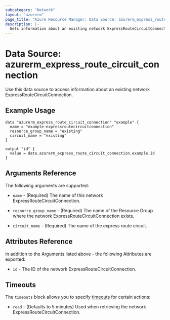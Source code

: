 ```yaml
---
subcategory: "Network"
layout: "azurerm"
page_title: "Azure Resource Manager: Data Source: azurerm_express_route_circuit_connection"
description: |-
  Gets information about an existing network ExpressRouteCircuitConnection.
---
```


# Data Source: azurerm_express_route_circuit_connection

Use this data source to access information about an existing network ExpressRouteCircuitConnection.

## Example Usage

```hcl
data "azurerm_express_route_circuit_connection" "example" {
  name = "example-expressroutecircuitconnection"
  resource_group_name = "existing"
  circuit_name = "existing"
}

output "id" {
  value = data.azurerm_express_route_circuit_connection.example.id
}
```

## Arguments Reference

The following arguments are supported:

* `name` - (Required) The name of this network ExpressRouteCircuitConnection.

* `resource_group_name` - (Required) The name of the Resource Group where the network ExpressRouteCircuitConnection exists.

* `circuit_name` - (Required) The name of the express route circuit.

## Attributes Reference

In addition to the Arguments listed above - the following Attributes are exported:

* `id` - The ID of the network ExpressRouteCircuitConnection.

## Timeouts

The `timeouts` block allows you to specify [timeouts](https://www.terraform.io/docs/configuration/resources.html#timeouts) for certain actions:

* `read` - (Defaults to 5 minutes) Used when retrieving the network ExpressRouteCircuitConnection.